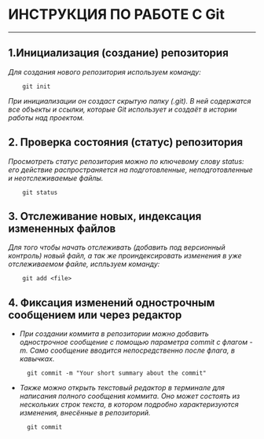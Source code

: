 # ИНСТРУКЦИЯ ПО РАБОТЕ С Git

---

## 1.Инициализация (создание) репозитория

*Для создания нового репозитория используем команду:*

        git init

*При инициализации он создаст скрытую папку (.git). В ней содержатся все объекты и ссылки, которые Git использует и создаёт в истории работы над проектом.*

## 2. Проверка состояния (статус) репозитория

*Просмотреть статус репозитория можно по ключевому слову status: его действие распространяется на подготовленные, неподготовленные и неотслеживаемые файлы.*

        git status

## 3. Отслеживание новых, индексация измененных файлов

*Для того чтобы начать отслеживать (добавить под версионный контроль) новый файл, а так же проиндексировать изменения в  уже отслеживаемом файле, испльзуем команду:*

        git add <file>

## 4. Фиксация изменений однострочным сообщением или через редактор

* *При создании коммита в репозитории можно добавить однострочное сообщение с помощью параметра commit с флагом -m. Само сообщение вводится непосредственно после флага, в кавычках.*

        git commit -m "Your short summary about the commit"

* *Также можно открыть текстовый редактор в терминале для написания полного сообщения коммита. Оно может состоять из нескольких строк текста, в котором подробно характеризуются изменения, внесённые в репозиторий.*

        git commit
